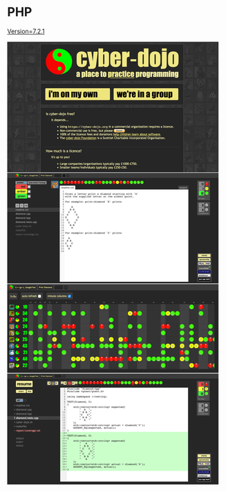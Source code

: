 # PHP

[Version=7.2.1](https://github.com/cyber-dojo-languages/php/blob/master/check_version.sh)

![cyber-dojo.org home page](https://github.com/cyber-dojo/cyber-dojo/blob/master/shared/home_page_snapshot.png)
